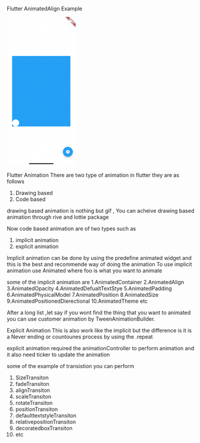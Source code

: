 Flutter AnimatedAlign Example



<img src="https://github.com/Mirzaazmath/flutter_animations_detail/blob/animatedalign/assets/result.gif" height="400">




Flutter Animation 
There are two type of animation in flutter 
they are as follows
1. Drawing based
2. Code based

 drawing based animation is nothing but gif , 
 You can acheive drawing based animation through rive and lottie package

Now code based animation are  of two types such as
1. implicit animation
2. explicit animation
 
 

Implicit animation can be done by using the predefine animated widget  and this is the best and recommende
way of doing the animation
To use implicit animation use Animated<foo>
where foo is what you want to animate

some of the implicit animation are 
1.AnimatedContainer
2.AnimatedAlign
3.AnimatedOpacity
4.AnimatedDefualtTextStye
5.AnimatedPadding
6.AnimatedPhysicalModel
7.AnimatedPosition
8.AnimatedSize
9.AnimatedPositionedDierectional
10.AnimatedTheme
etc


After a long list ,let say if you wont find the thing that you want to animated
you can use customer animation by TweenAnimationBuilder.



Explicit Animation This is also work like the implicit but the difference is it is a Never ending
or countounes process by using the .repeat

explicit animation required the animationController to perform animation 
and it also need ticker to update the animation


some of the example of transistion you can perform
1. SizeTransiton
2. fadeTransiton
3. alignTransiton
4. scaleTransiton
5. rotateTransiton
6. positionTransiton
7. defaulttextstyleTransiton
8. relativepositionTransiton
9. decoratedboxTransiton
10. etc



